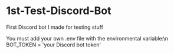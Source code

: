# 1st-Test-Discord-Bot
First Discord bot I made for testing stuff

You must add your own .env file with the environmental variable:\n
BOT_TOKEN = 'your Discord bot token'
